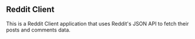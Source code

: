 ## Reddit Client

This is a Reddit Client application that uses Reddit's JSON API to fetch their posts and comments data.
